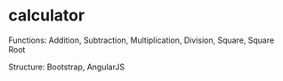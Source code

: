 # calculator

Functions:
Addition, Subtraction, Multiplication, Division, Square, Square Root

Structure:
Bootstrap, AngularJS

